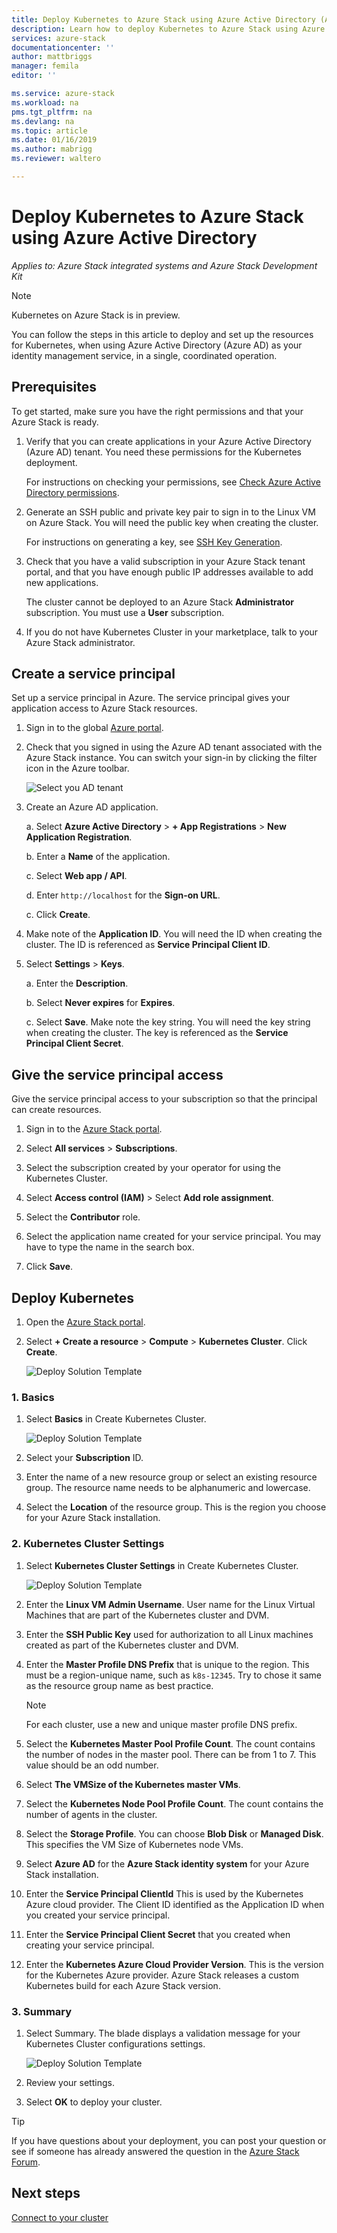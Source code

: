```yaml
---
title: Deploy Kubernetes to Azure Stack using Azure Active Directory (Azure AD) | Microsoft Docs
description: Learn how to deploy Kubernetes to Azure Stack using Azure Active Directory (Azure AD).
services: azure-stack
documentationcenter: ''
author: mattbriggs
manager: femila
editor: ''

ms.service: azure-stack
ms.workload: na
pms.tgt_pltfrm: na
ms.devlang: na
ms.topic: article
ms.date: 01/16/2019
ms.author: mabrigg
ms.reviewer: waltero

---
```


# Deploy Kubernetes to Azure Stack using Azure Active Directory

*Applies to: Azure Stack integrated systems and Azure Stack Development Kit*

> [!Note]  
> Kubernetes on Azure Stack is in preview.

You can follow the steps in this article to deploy and set up the resources for Kubernetes, when using Azure Active Directory (Azure AD) as your identity management service, in a single, coordinated operation.

## Prerequisites

To get started, make sure you have the right permissions and that your Azure Stack is ready.

1. Verify that you can create applications in your Azure Active Directory (Azure AD) tenant. You need these permissions for the Kubernetes deployment.

    For instructions on checking your permissions, see [Check Azure Active Directory permissions](https://docs.microsoft.com/azure/azure-resource-manager/resource-group-create-service-principal-portal#check-azure-active-directory-permissions).

1. Generate an SSH public and private key pair to sign in to the Linux VM on Azure Stack. You will need the public key when creating the cluster.

    For instructions on generating a key, see [SSH Key Generation](https://github.com/msazurestackworkloads/acs-engine/blob/master/docs/ssh.md#ssh-key-generation).

1. Check that you have a valid subscription in your Azure Stack tenant portal, and that you have enough public IP addresses available to add new applications.

    The cluster cannot be deployed to an Azure Stack **Administrator** subscription. You must use a **User** subscription. 

1. If you do not have Kubernetes Cluster in your marketplace, talk to your Azure Stack administrator.

## Create a service principal

Set up a service principal in Azure. The service principal gives your application access to Azure Stack resources.

1. Sign in to the global [Azure portal](http://portal.azure.com).

1. Check that you signed in using the Azure AD tenant associated with the Azure Stack instance. You can switch your sign-in by clicking the filter icon in the Azure toolbar.

    ![Select you AD tenant](media/azure-stack-solution-template-kubernetes-deploy/tenantselector.png)

1. Create an Azure AD application.

    a. Select **Azure Active Directory** > **+ App Registrations** > **New Application Registration**.

    b. Enter a **Name** of the application.

    c. Select **Web app / API**.

    d. Enter `http://localhost` for the **Sign-on URL**.

    c. Click **Create**.

1. Make note of the **Application ID**. You will need the ID when creating the cluster. The ID is referenced as **Service Principal Client ID**.

1. Select **Settings** > **Keys**.

    a. Enter the **Description**.

    b. Select **Never expires** for **Expires**.

    c. Select **Save**. Make note the key string. You will need the key string when creating the cluster. The key is referenced as the **Service Principal Client Secret**.

## Give the service principal access

Give the service principal access to your subscription so that the principal can create resources.

1.  Sign in to the [Azure Stack portal](https://portal.local.azurestack.external/).

1. Select **All services** > **Subscriptions**.

1. Select the subscription created by your operator for using the Kubernetes Cluster.

1. Select **Access control (IAM)** > Select **Add role assignment**.

1. Select the **Contributor** role.

1. Select the application name created for your service principal. You may have to type the name in the search box.

1. Click **Save**.

## Deploy Kubernetes

1. Open the [Azure Stack portal](https://portal.local.azurestack.external).

1. Select **+ Create a resource** > **Compute** > **Kubernetes Cluster**. Click **Create**.

    ![Deploy Solution Template](media/azure-stack-solution-template-kubernetes-deploy/01_kub_market_item.png)

### 1. Basics

1. Select **Basics** in Create Kubernetes Cluster.

    ![Deploy Solution Template](media/azure-stack-solution-template-kubernetes-deploy/02_kub_config_basic.png)

1. Select your **Subscription** ID.

1. Enter the name of a new resource group or select an existing resource group. The resource name needs to be alphanumeric and lowercase.

1. Select the **Location** of the resource group. This is the region you choose for your Azure Stack installation.

### 2. Kubernetes Cluster Settings

1. Select **Kubernetes Cluster Settings** in Create Kubernetes Cluster.

    ![Deploy Solution Template](media/azure-stack-solution-template-kubernetes-deploy/03_kub_config_settings-aad.png)

1. Enter the **Linux VM Admin Username**. User name for the Linux Virtual Machines that are part of the Kubernetes cluster and DVM.

1. Enter the **SSH Public Key** used for authorization to all Linux machines created as part of the Kubernetes cluster and DVM.

1. Enter the **Master Profile DNS Prefix** that is unique to the region. This must be a region-unique name, such as `k8s-12345`. Try to chose it same as the resource group name as best practice.

    > [!Note]  
    > For each cluster, use a new and unique master profile DNS prefix.

1. Select the **Kubernetes Master Pool Profile Count**. The count contains the number of nodes in the master pool. There can be from 1 to 7. This value should be an odd number.

1. Select **The VMSize of the Kubernetes master VMs**.

1. Select the **Kubernetes Node Pool Profile Count**. The count contains the number of agents in the cluster. 

1. Select the **Storage Profile**. You can choose **Blob Disk** or **Managed Disk**. This specifies the VM Size of Kubernetes node VMs. 

1. Select **Azure AD** for the **Azure Stack identity system** for your Azure Stack installation. 

1. Enter the **Service Principal ClientId** This is used by the Kubernetes Azure cloud provider. The Client ID identified as the Application ID when you created your service principal.

1. Enter the **Service Principal Client Secret** that you created when creating your service principal.

1. Enter the **Kubernetes Azure Cloud Provider Version**. This is the version for the Kubernetes Azure provider. Azure Stack releases a custom Kubernetes build for each Azure Stack version.

### 3. Summary

1. Select Summary. The blade displays a validation message for your Kubernetes Cluster configurations settings.

    ![Deploy Solution Template](media/azure-stack-solution-template-kubernetes-deploy/04_preview.png)

2. Review your settings.

3. Select **OK** to deploy your cluster.

> [!TIP]  
>  If you have questions about your deployment, you can post your question or see if someone has already answered the question in the [Azure Stack Forum](https://social.msdn.microsoft.com/Forums/azure/home?forum=azurestack).


## Next steps

[Connect to your cluster](azure-stack-solution-template-kubernetes-deploy.md#connect-to-your-cluster)